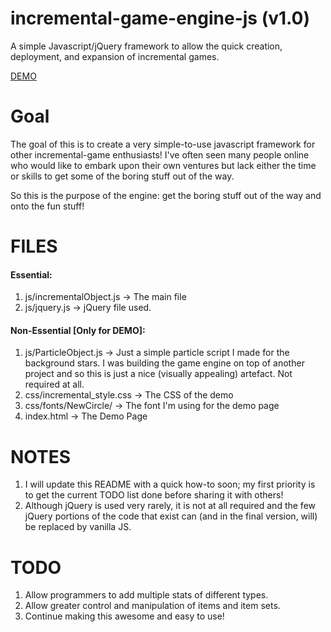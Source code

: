 incremental-game-engine-js (v1.0)
==========================

A simple Javascript/jQuery framework to allow the quick creation, deployment, and expansion of incremental games.

[DEMO](http://aldo111.github.io/incremental-game-engine-js/ "v1.0")

Goal
====
The goal of this is to create a very simple-to-use javascript framework for other incremental-game enthusiasts! I've often seen many people online who would like to embark upon their own ventures but lack either the time or skills to get some of the boring stuff out of the way.

So this is the purpose of the engine: get the boring stuff out of the way and onto the fun stuff!


FILES
====

#### Essential:
1. js/incrementalObject.js -> The main file
2. js/jquery.js -> jQuery file used. 

#### Non-Essential [Only for DEMO]:
1. js/ParticleObject.js -> Just a simple particle script I made for the background stars. I was building the game engine on top of another project and so this is just a nice (visually appealing) artefact. Not required at all.
2. css/incremental_style.css -> The CSS of the demo
3. css/fonts/NewCircle/ -> The font I'm using for the demo page
4. index.html -> The Demo Page


NOTES
====
1. I will update this README with a quick how-to soon; my first priority is to get the current TODO list done before sharing it with others!
2. Although jQuery is used very rarely, it is not at all required and the few jQuery portions of the code that exist can (and in the final version, will) be replaced by vanilla JS.



TODO
====

1. Allow programmers to add multiple stats of different types.
2. Allow greater control and manipulation of items and item sets.
3. Continue making this awesome and easy to use!